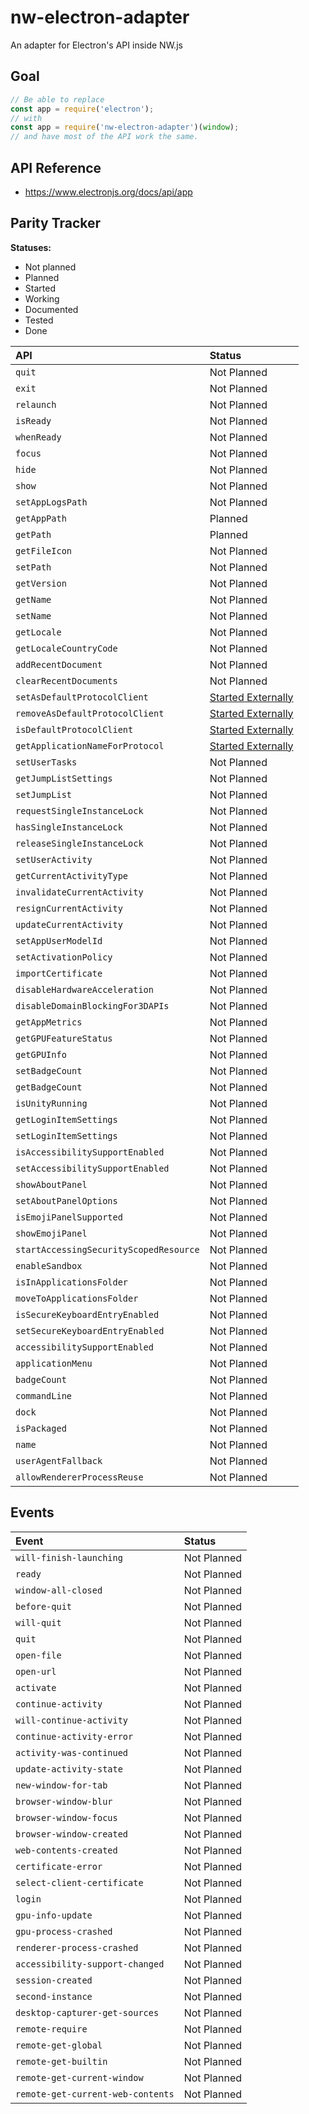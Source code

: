 # nw-electron-adapter

An adapter for Electron's API inside NW.js


## Goal

```js
// Be able to replace
const app = require('electron');
// with
const app = require('nw-electron-adapter')(window);
// and have most of the API work the same.
```

## API Reference

* https://www.electronjs.org/docs/api/app

## Parity Tracker

**Statuses:**

* Not planned
* Planned
* Started
* Working
* Documented
* Tested
* Done


**API**                                | **Status**
:--                                    | :--
`quit`                                 | Not Planned
`exit`                                 | Not Planned
`relaunch`                             | Not Planned
`isReady`                              | Not Planned
`whenReady`                            | Not Planned
`focus`                                | Not Planned
`hide`                                 | Not Planned
`show`                                 | Not Planned
`setAppLogsPath`                       | Not Planned
`getAppPath`                           | Planned
`getPath`                              | Planned
`getFileIcon`                          | Not Planned
`setPath`                              | Not Planned
`getVersion`                           | Not Planned
`getName`                              | Not Planned
`setName`                              | Not Planned
`getLocale`                            | Not Planned
`getLocaleCountryCode`                 | Not Planned
`addRecentDocument`                    | Not Planned
`clearRecentDocuments`                 | Not Planned
`setAsDefaultProtocolClient`           | [Started Externally](https://github.com/nwutils/node-default-application-protocol)
`removeAsDefaultProtocolClient`        | [Started Externally](https://github.com/nwutils/node-default-application-protocol)
`isDefaultProtocolClient`              | [Started Externally](https://github.com/nwutils/node-default-application-protocol)
`getApplicationNameForProtocol`        | [Started Externally](https://github.com/nwutils/node-default-application-protocol)
`setUserTasks`                         | Not Planned
`getJumpListSettings`                  | Not Planned
`setJumpList`                          | Not Planned
`requestSingleInstanceLock`            | Not Planned
`hasSingleInstanceLock`                | Not Planned
`releaseSingleInstanceLock`            | Not Planned
`setUserActivity`                      | Not Planned
`getCurrentActivityType`               | Not Planned
`invalidateCurrentActivity`            | Not Planned
`resignCurrentActivity`                | Not Planned
`updateCurrentActivity`                | Not Planned
`setAppUserModelId`                    | Not Planned
`setActivationPolicy`                  | Not Planned
`importCertificate`                    | Not Planned
`disableHardwareAcceleration`          | Not Planned
`disableDomainBlockingFor3DAPIs`       | Not Planned
`getAppMetrics`                        | Not Planned
`getGPUFeatureStatus`                  | Not Planned
`getGPUInfo`                           | Not Planned
`setBadgeCount`                        | Not Planned
`getBadgeCount`                        | Not Planned
`isUnityRunning`                       | Not Planned
`getLoginItemSettings`                 | Not Planned
`setLoginItemSettings`                 | Not Planned
`isAccessibilitySupportEnabled`        | Not Planned
`setAccessibilitySupportEnabled`       | Not Planned
`showAboutPanel`                       | Not Planned
`setAboutPanelOptions`                 | Not Planned
`isEmojiPanelSupported`                | Not Planned
`showEmojiPanel`                       | Not Planned
`startAccessingSecurityScopedResource` | Not Planned
`enableSandbox`                        | Not Planned
`isInApplicationsFolder`               | Not Planned
`moveToApplicationsFolder`             | Not Planned
`isSecureKeyboardEntryEnabled`         | Not Planned
`setSecureKeyboardEntryEnabled`        | Not Planned
`accessibilitySupportEnabled`          | Not Planned
`applicationMenu`                      | Not Planned
`badgeCount`                           | Not Planned
`commandLine`                          | Not Planned
`dock`                                 | Not Planned
`isPackaged`                           | Not Planned
`name`                                 | Not Planned
`userAgentFallback`                    | Not Planned
`allowRendererProcessReuse`            | Not Planned





## Events

Event                                  | Status
:--                                    | :--
`will-finish-launching`                | Not Planned
`ready`                                | Not Planned
`window-all-closed`                    | Not Planned
`before-quit`                          | Not Planned
`will-quit`                            | Not Planned
`quit`                                 | Not Planned
`open-file`                            | Not Planned
`open-url`                             | Not Planned
`activate`                             | Not Planned
`continue-activity`                    | Not Planned
`will-continue-activity`               | Not Planned
`continue-activity-error`              | Not Planned
`activity-was-continued`               | Not Planned
`update-activity-state`                | Not Planned
`new-window-for-tab`                   | Not Planned
`browser-window-blur`                  | Not Planned
`browser-window-focus`                 | Not Planned
`browser-window-created`               | Not Planned
`web-contents-created`                 | Not Planned
`certificate-error`                    | Not Planned
`select-client-certificate`            | Not Planned
`login`                                | Not Planned
`gpu-info-update`                      | Not Planned
`gpu-process-crashed`                  | Not Planned
`renderer-process-crashed`             | Not Planned
`accessibility-support-changed`        | Not Planned
`session-created`                      | Not Planned
`second-instance`                      | Not Planned
`desktop-capturer-get-sources`         | Not Planned
`remote-require`                       | Not Planned
`remote-get-global`                    | Not Planned
`remote-get-builtin`                   | Not Planned
`remote-get-current-window`            | Not Planned
`remote-get-current-web-contents`      | Not Planned
